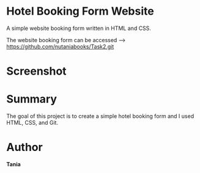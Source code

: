 # Hotel Booking Form Website

A simple website booking form written in HTML and CSS.

The website booking form can be accessed --> https://github.com/nutaniabooks/Task2.git

# Screenshot


# Summary
The goal of this project is to create a simple hotel booking form and I used HTML, CSS, and Git. 

# Author
**Tania**

